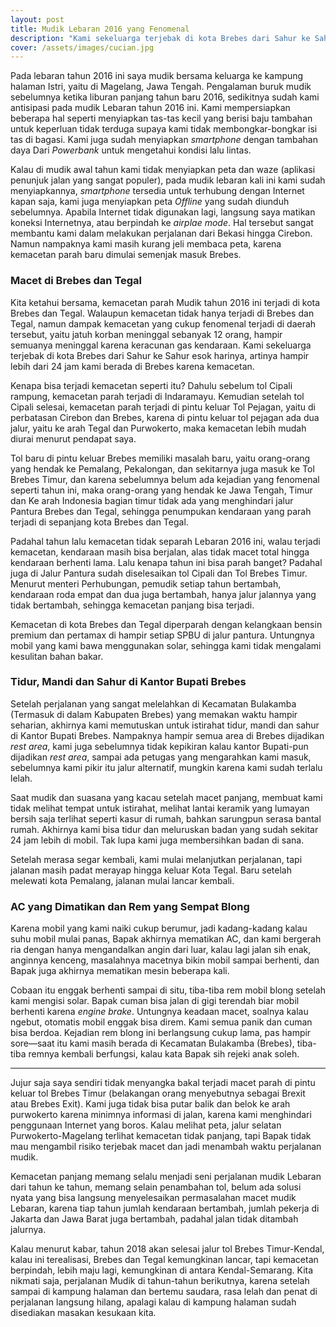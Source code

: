 ```yaml
---
layout: post
title: Mudik Lebaran 2016 yang Fenomenal
description: "Kami sekeluarga terjebak di kota Brebes dari Sahur ke Sahur esok harinya"
cover: /assets/images/cucian.jpg
---
```


Pada lebaran tahun 2016 ini saya mudik bersama keluarga ke kampung halaman Istri, yaitu di Magelang, Jawa Tengah. Pengalaman buruk mudik sebelumnya ketika liburan panjang tahun baru 2016, sedikitnya sudah kami antisipasi pada mudik Lebaran tahun 2016 ini. Kami mempersiapkan beberapa hal seperti menyiapkan tas-tas kecil yang berisi baju tambahan untuk keperluan tidak terduga supaya kami tidak membongkar-bongkar isi tas di bagasi. Kami juga sudah menyiapkan *smartphone* dengan tambahan daya Dari *Powerbank* untuk mengetahui kondisi lalu lintas.

Kalau di mudik awal tahun kami tidak menyiapkan peta dan waze (aplikasi penunjuk jalan yang sangat populer), pada mudik lebaran kali ini kami sudah menyiapkannya, *smartphone* tersedia untuk terhubung dengan Internet kapan saja, kami juga menyiapkan peta *Offline* yang sudah diunduh sebelumnya. Apabila Internet tidak digunakan lagi, langsung saya matikan koneksi Internetnya, atau berpindah ke *airplae mode*. Hal tersebut sangat membantu kami dalam melakukan perjalanan dari Bekasi hingga Cirebon. Namun nampaknya kami masih kurang jeli membaca peta, karena kemacetan parah baru dimulai semenjak masuk Brebes.

### Macet di Brebes dan Tegal

Kita ketahui bersama, kemacetan parah Mudik tahun 2016 ini terjadi di kota Brebes dan Tegal. Walaupun kemacetan tidak hanya terjadi di Brebes dan Tegal, namun dampak kemacetan yang cukup fenomenal terjadi di daerah tersebut, yaitu jatuh korban meninggal sebanyak 12 orang, hampir semuanya meninggal karena keracunan gas kendaraan. Kami sekeluarga terjebak di kota Brebes dari Sahur ke Sahur esok harinya, artinya hampir lebih dari 24 jam kami berada di Brebes karena kemacetan. 

Kenapa bisa terjadi kemacetan seperti itu? Dahulu sebelum tol Cipali rampung, kemacetan parah terjadi di Indaramayu. Kemudian setelah tol Cipali selesai, kemacetan parah terjadi di pintu keluar Tol Pejagan, yaitu di perbatasan Cirebon dan Brebes, karena di pintu keluar tol pejagan ada dua jalur, yaitu ke arah Tegal dan Purwokerto, maka kemacetan lebih mudah diurai menurut pendapat saya. 

Tol baru di pintu keluar Brebes memiliki masalah baru, yaitu orang-orang yang hendak ke Pemalang, Pekalongan, dan sekitarnya juga masuk ke Tol Brebes Timur, dan karena sebelumnya belum ada kejadian yang fenomenal seperti tahun ini, maka orang-orang yang hendak ke Jawa Tengah, Timur dan Ke arah Indonesia bagian timur tidak ada yang menghindari jalur Pantura Brebes dan Tegal, sehingga penumpukan kendaraan yang parah terjadi di sepanjang kota Brebes dan Tegal. 

Padahal tahun lalu kemacetan tidak separah Lebaran 2016 ini, walau terjadi kemacetan, kendaraan masih bisa berjalan, alas tidak macet total hingga kendaraan berhenti lama. Lalu kenapa tahun ini bisa parah banget? Padahal juga di Jalur Pantura sudah diselesaikan tol Cipali dan Tol Brebes Timur. Menurut menteri Perhubungan, pemudik setiap tahun bertambah, kendaraan roda empat dan dua juga bertambah, hanya jalur jalannya yang tidak bertambah, sehingga kemacetan panjang bisa terjadi.

Kemacetan di kota Brebes dan Tegal diperparah dengan kelangkaan bensin premium dan pertamax di hampir setiap SPBU di jalur pantura. Untungnya mobil yang kami bawa menggunakan solar, sehingga kami tidak mengalami kesulitan bahan bakar.

### Tidur, Mandi dan Sahur di Kantor Bupati Brebes

Setelah perjalanan yang sangat melelahkan di Kecamatan Bulakamba (Termasuk di dalam Kabupaten Brebes) yang memakan waktu hampir seharian, akhirnya kami memutuskan untuk istirahat tidur, mandi dan sahur di Kantor Bupati Brebes. Nampaknya hampir semua area di Brebes dijadikan *rest area*, kami juga sebelumnya tidak kepikiran kalau kantor Bupati-pun dijadikan *rest area*, sampai ada petugas yang mengarahkan kami masuk, sebelumnya kami pikir itu jalur alternatif, mungkin karena kami sudah terlalu lelah. 

Saat mudik dan suasana yang kacau setelah macet panjang, membuat kami tidak melihat tempat untuk istirahat, melihat lantai keramik yang lumayan bersih saja terlihat seperti kasur di rumah, bahkan sarungpun serasa bantal rumah. Akhirnya kami bisa tidur dan meluruskan badan yang sudah sekitar 24 jam lebih di mobil. Tak lupa kami juga membersihkan badan di sana. 

Setelah merasa segar kembali, kami mulai melanjutkan perjalanan, tapi jalanan masih padat merayap hingga keluar Kota Tegal. Baru setelah melewati kota Pemalang, jalanan mulai lancar kembali.

### AC yang Dimatikan dan Rem yang Sempat Blong

Karena mobil yang kami naiki cukup berumur, jadi kadang-kadang kalau suhu mobil mulai panas, Bapak akhirnya mematikan AC, dan kami bergerah ria dengan hanya mengandalkan angin dari luar, kalau lagi jalan sih enak, anginnya kenceng, masalahnya macetnya bikin mobil sampai berhenti, dan Bapak juga akhirnya mematikan mesin beberapa kali.

Cobaan itu enggak berhenti sampai di situ, tiba-tiba rem mobil blong setelah kami mengisi solar. Bapak cuman bisa jalan di gigi terendah biar mobil berhenti karena *engine brake*. Untungnya keadaan macet, soalnya kalau ngebut, otomatis mobil enggak bisa direm. Kami semua panik dan cuman bisa berdoa. Kejadian  rem blong ini berlangsung cukup lama, pas hampir sore—saat itu kami masih berada di Kecamatan Bulakamba (Brebes), tiba-tiba remnya kembali berfungsi, kalau kata Bapak sih rejeki anak soleh.

---

Jujur saja saya sendiri tidak menyangka bakal terjadi macet parah di pintu keluar tol Brebes Timur (belakangan orang menyebutnya sebagai Brexit atau Brebes Exit). Kami juga tidak bisa putar balik dan belok ke arah purwokerto karena minimnya informasi di jalan, karena kami menghindari penggunaan Internet yang boros. Kalau melihat peta, jalur selatan Purwokerto-Magelang terlihat kemacetan tidak panjang, tapi Bapak tidak mau mengambil risiko terjebak macet dan jadi menambah waktu perjalanan mudik.

Kemacetan panjang memang selalu menjadi seni perjalanan mudik Lebaran dari tahun ke tahun, memang selain penambahan tol, belum ada solusi nyata yang bisa langsung menyelesaikan permasalahan macet mudik Lebaran, karena tiap tahun jumlah kendaraan bertambah, jumlah pekerja di Jakarta dan Jawa Barat juga bertambah, padahal jalan tidak ditambah jalurnya. 

Kalau menurut kabar, tahun 2018 akan selesai jalur tol Brebes Timur-Kendal, kalau ini terealisasi, Brebes dan Tegal kemungkinan lancar, tapi kemacetan berpindah, lebih maju lagi, kemungkinan di antara Kendal-Semarang. Kita nikmati saja, perjalanan Mudik di tahun-tahun berikutnya, karena setelah sampai di kampung halaman dan bertemu saudara, rasa lelah dan penat di perjalanan langsung hilang, apalagi kalau di kampung halaman sudah disediakan masakan kesukaan kita.






